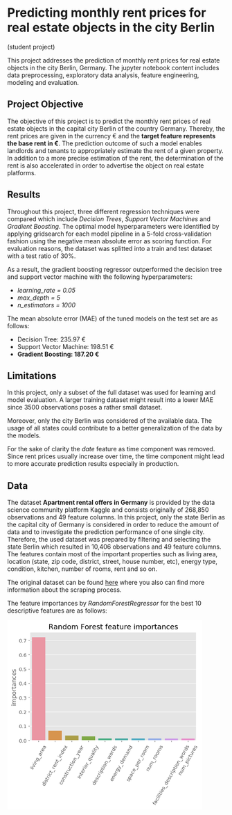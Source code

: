 # Predicting monthly rent prices for real estate objects in the city Berlin

(student project)

This project addresses the prediction of monthly rent prices for real estate objects in the city Berlin, Germany. The jupyter notebook content includes data preprocessing, exploratory data analysis, feature engineering, modeling and evaluation.

## Project Objective

The objective of this project is to predict the monthly rent prices of real estate objects in the capital city Berlin of the country Germany. Thereby, the rent prices are given in the currency € and the **target feature represents the base rent in €**. The prediction outcome of such a model enables landlords and tenants to appropriately estimate the rent of a given property. In addition to a more precise estimation of the rent, the determination of the rent is also accelerated in order to advertise the object on real estate platforms.

## Results

Throughout this project, three different regression techniques were compared which include *Decision Trees*, *Support Vector Machines* and *Gradient Boosting*. The optimal model hyperparameters were identified by applying gridsearch for each model pipeline in a 5-fold cross-validation fashion using the negative mean absolute error as scoring function. For evaluation reasons, the dataset was splitted into a train and test dataset with a test ratio of 30%.

As a result, the gradient boosting regressor outperformed the decision tree and support vector machine with the following hyperparameters:
- *learning_rate = 0.05*
- *max_depth = 5*
- *n_estimators = 1000*

The mean absolute error (MAE) of the tuned models on the test set are as follows:
- Decision Tree: 235.97 €
- Support Vector Machine: 198.51 €
- **Gradient Boosting: 187.20 €**

## Limitations

In this project, only a subset of the full dataset was used for learning and model evaluation. A larger training dataset might result into a lower MAE since 3500 observations poses a rather small dataset.

Moreover, only the city Berlin was considered of the available data. The usage of all states could contribute to a better generalization of the data by the models.

For the sake of clarity the *date* feature as time component was removed. Since rent prices usually increase over time, the time component might lead to more accurate prediction results especially in production.

## Data

The dataset **Apartment rental offers in Germany** is provided by the data science community platform Kaggle and consists originally of 268,850 observations and 49 feature columns. In this project, only the state Berlin as the capital city of Germany is considered in order to reduce the amount of data and to investigate the prediction performance of one single city. Therefore, the used dataset was prepared by filtering and selecting the state Berlin which resulted in 10,406 observations and 49 feature columns. The features contain most of the important properties such as living area, location (state, zip code, district, street, house number, etc), energy type, condition, kitchen, number of rooms, rent and so on.

The original dataset can be found [here](https://www.kaggle.com/corrieaar/apartment-rental-offers-in-germany) where you also can find more information about the scraping process.

The feature importances by *RandomForestRegressor* for the best 10 descriptive features are as follows:

<img src="images/feature_importances.png" align="left" width="450">
